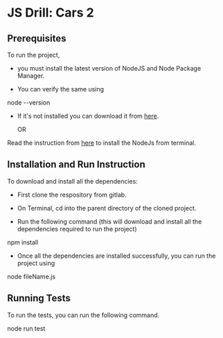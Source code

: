# JS Drill: Cars 2

## Prerequisites

To run the project,

* you must install the latest version of NodeJS and Node Package Manager.

* You can verify the same using

node --version

* If it's not installed you can download it from [here](https://nodejs.org/en/).

    OR

Read the instruction from [here](https://github.com/mountblue/python-django-path/blob/master/javascript/1.%20getting-started.md) to install the NodeJs from terminal.

## Installation and Run Instruction

To download and install all the dependencies:

* First clone the respository from gitlab.

* On Terminal, cd into the parent directory of the cloned project.

* Run the following command (this will download and install all the dependencies required to run the project)

npm install

* Once all the dependencies are installed successfully, you can run the project using

node fileName.js

## Running Tests

To run the tests, you can run the following command.

node run test
